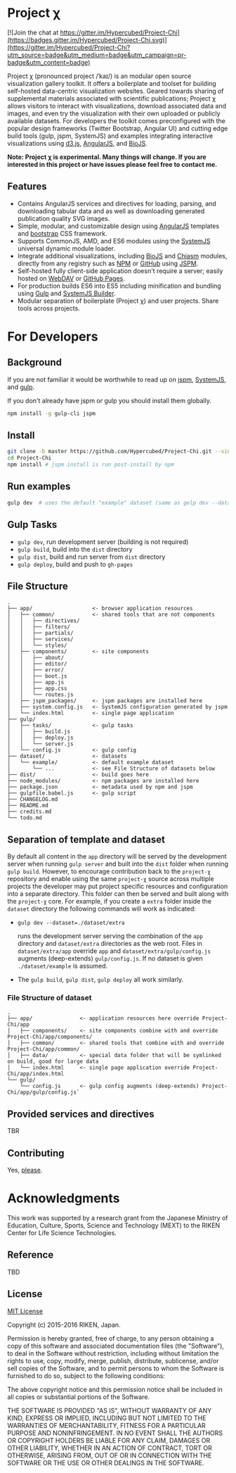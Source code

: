# Project χ

[![Join the chat at https://gitter.im/Hypercubed/Project-Chi](https://badges.gitter.im/Hypercubed/Project-Chi.svg)](https://gitter.im/Hypercubed/Project-Chi?utm_source=badge&utm_medium=badge&utm_campaign=pr-badge&utm_content=badge)

Project χ (pronounced project /ˈ</span><span title="'k' in 'kind'">k</span><span title="/aɪ/ long 'i' in 'tide'">aɪ</span></span>/) is an modular open source visualization gallery toolkit.  It offers a boilerplate and toolset for building self-hosted data-centric visualization websites. Geared towards sharing of supplemental materials associated with scientific publications; Project χ allows visitors to interact with visualizations, download associated data and images, and even try the visualization with their own uploaded or publicly available datasets.  For developers the toolkit comes preconfigured with the popular design frameworks (Twitter Bootstrap, Angular UI) and cutting edge build tools (gulp, jspm, SystemJS) and examples integrating interactive visualizations using [d3.js](http://d3js.org/), [AngularJS](https://angularjs.org/), and [BioJS](http://biojs.io/).

**Note: Project χ is experimental.  Many things will change.  If you are interested in this project or have issues please feel free to contact me.**

## Features

* Contains AngularJS services and directives for loading, parsing, and downloading tabular data and as well as downloading generated publication quality SVG images.
* Simple,  modular, and customizable design using [AngularJS](https://angularjs.org/) templates and [bootstrap](http://getbootstrap.com/) CSS framework.
* Supports CommonJS, AMD, and ES6 modules using the [SystemJS](https://github.com/systemjs/systemjs) universal dynamic module loader.
* Integrate additional visualizations, including [BioJS](http://biojs.io/) and [Chiasm](https://github.com/curran/chiasm) modules, directly from any registry such as [NPM](https://www.npmjs.com) or [GitHub](https://github.com/) using [JSPM](http://jspm.io/).
* Self-hosted fully client-side application doesn't require a server; easily hosted on [WebDAV](https://en.wikipedia.org/wiki/WebDAV) or [GitHub Pages](https://pages.github.com/).
* For production builds ES6 into ES5 including minification and bundling using [Gulp](http://gulpjs.com/) and [SystemJS Builder](https://github.com/systemjs/builder).
* Modular separation of boilerplate (Project χ) and user projects.  Share tools across projects.

# For Developers

## Background

If you are not familiar it would be worthwhile to read up on [jspm](http://jspm.io/), [SystemJS](https://github.com/systemjs/systemjs), and [gulp](http://gulpjs.com/).

If you don't already have jspm or gulp you should install them globally.

```bash
npm install -g gulp-cli jspm
```

## Install

```bash
git clone -b master https://github.com/Hypercubed/Project-Chi.git --single-branch --depth 1
cd Project-Chi
npm install # jspm install is run post-install by npm
```

## Run examples

```bash
gulp dev  # uses the default "example" dataset (same as gelp dev --dataset=./dataset/example)
```

## Gulp Tasks

* `gulp dev`, run development server (building is not required)
* `gulp build`, build into the `dist` directory
* `gulp dist`, build and run server from `dist` directory
* `gulp deploy`, build and push to `gh-pages`

## File Structure

```
.
├── app/                   <- browser application resources
│   ├── common/            <- shared tools that are not components
│   │   ├── directives/
│   │   ├── filters/
│   │   ├── partials/
│   │   ├── services/
│   │   └── styles/
│   ├── components/        <- site components
│   │   ├── about/
│   │   ├── editor/
│   │   ├── error/
│   │   ├── boot.js
│   │   ├── app.js
│   │   ├── app.css
│   │   └── routes.js
│   ├── jspm_packages/     <- jspm packages are installed here
│   ├── system.config.js   <- SystemJS configuration generated by jspm
│   └── index.html         <- single page application
├── gulp/
│   ├── tasks/             <- gulp tasks
│   │   ├── build.js
│   │   ├── deploy.js
│   │   └── server.js
│   └── config.js          <- gulp config
├── dataset/               <- datasets
│   └── example/           <- default example dataset
│       └── ...            <- see File Structure of datasets below
├── dist/                  <- build goes here
├── node_modules/          <- npm packages are installed here
├── package.json           <- metadata used by npm and jspm
├── gulpfile.babel.js      <- gulp script
├── CHANGELOG.md
├── README.md
├── credits.md
└── todo.md
```

## Separation of template and dataset

By default all content in the `app` directory will be served by the development server when running `gulp server` and built into the `dist` folder when running `gulp build`.  However, to encourage contribution back to the `project-χ` repository and enable using the same `project-χ` source across multiple projects the developer may put project specific resources and configuration into a separate directory.  This folder can then be served and built along with the `project-χ` core.  For example, if you create a `extra` folder inside the `dataset` directory the following commands will work as indicated:

* `gulp dev --dataset=./dataset/extra`

	runs the development server serving the combination of the `app` directory and `dataset/extra` directories as the web root.  Files in `dataset/extra/app` override `app` and `dataset/extra/gulp/config.js` augments (deep-extends) `gulp/config.js`.  If no dataset is given `./dataset/example` is assumed.

* The `gulp build`, `gulp dist`, `gulp deploy` all work similarly.

### File Structure of dataset

```
.
├── app/               <- application resources here override Project-Chi/app
│   ├── components/    <- site components combine with and override Project-Chi/app/components/
│   ├── common/        <- shared tools that combine with and override Project-Chi/app/common/
│   ├── data/          <- special data folder that will be symlinked on build, good for large data
│   └── index.html     <- single page application override Project-Chi/app/index.html
└── gulp/
    └── config.js      <- gulp config augments (deep-extends) Project-Chi/app/gulp/config.js`
```

## Provided services and directives

TBR

## Contributing

Yes, [please](https://github.com/Hypercubed/Project-chi/issues).

# Acknowledgments

This work was supported by a research grant from the Japanese Ministry of Education, Culture, Sports, Science and Technology (MEXT) to the RIKEN Center for Life Science Technologies.

## Reference

TBD

## License

[MIT License](http://en.wikipedia.org/wiki/MIT_License)

Copyright (c) 2015-2016 RIKEN, Japan.

Permission is hereby granted, free of charge, to any person obtaining a copy of this software and associated documentation files (the "Software"), to deal in the Software without restriction, including without limitation the rights to use, copy, modify, merge, publish, distribute, sublicense, and/or sell copies of the Software, and to permit persons to whom the Software is furnished to do so, subject to the following conditions:

The above copyright notice and this permission notice shall be included in all copies or substantial portions of the Software.

THE SOFTWARE IS PROVIDED "AS IS", WITHOUT WARRANTY OF ANY KIND, EXPRESS OR IMPLIED, INCLUDING BUT NOT LIMITED TO THE WARRANTIES OF MERCHANTABILITY, FITNESS FOR A PARTICULAR PURPOSE AND NONINFRINGEMENT. IN NO EVENT SHALL THE AUTHORS OR COPYRIGHT HOLDERS BE LIABLE FOR ANY CLAIM, DAMAGES OR OTHER LIABILITY, WHETHER IN AN ACTION OF CONTRACT, TORT OR OTHERWISE, ARISING FROM, OUT OF OR IN CONNECTION WITH THE SOFTWARE OR THE USE OR OTHER DEALINGS IN THE SOFTWARE.
